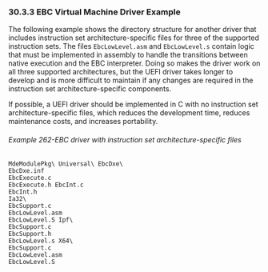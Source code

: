 <!--- @file
  30.3.3 EBC Virtual Machine Driver Example

  Copyright (c) 2012-2018, Intel Corporation. All rights reserved.<BR>

  Redistribution and use in source (original document form) and 'compiled'
  forms (converted to PDF, epub, HTML and other formats) with or without
  modification, are permitted provided that the following conditions are met:

  1) Redistributions of source code (original document form) must retain the
     above copyright notice, this list of conditions and the following
     disclaimer as the first lines of this file unmodified.

  2) Redistributions in compiled form (transformed to other DTDs, converted to
     PDF, epub, HTML and other formats) must reproduce the above copyright
     notice, this list of conditions and the following disclaimer in the
     documentation and/or other materials provided with the distribution.

  THIS DOCUMENTATION IS PROVIDED BY TIANOCORE PROJECT "AS IS" AND ANY EXPRESS OR
  IMPLIED WARRANTIES, INCLUDING, BUT NOT LIMITED TO, THE IMPLIED WARRANTIES OF
  MERCHANTABILITY AND FITNESS FOR A PARTICULAR PURPOSE ARE DISCLAIMED. IN NO
  EVENT SHALL TIANOCORE PROJECT  BE LIABLE FOR ANY DIRECT, INDIRECT, INCIDENTAL,
  SPECIAL, EXEMPLARY, OR CONSEQUENTIAL DAMAGES (INCLUDING, BUT NOT LIMITED TO,
  PROCUREMENT OF SUBSTITUTE GOODS OR SERVICES; LOSS OF USE, DATA, OR PROFITS;
  OR BUSINESS INTERRUPTION) HOWEVER CAUSED AND ON ANY THEORY OF LIABILITY,
  WHETHER IN CONTRACT, STRICT LIABILITY, OR TORT (INCLUDING NEGLIGENCE OR
  OTHERWISE) ARISING IN ANY WAY OUT OF THE USE OF THIS DOCUMENTATION, EVEN IF
  ADVISED OF THE POSSIBILITY OF SUCH DAMAGE.

-->

### 30.3.3 EBC Virtual Machine Driver Example

The following example shows the directory structure for another driver that
includes instruction set architecture-specific files for three of the supported
instruction sets. The files `EbcLowLevel.asm` and `EbcLowLevel.s` contain logic
that must be implemented in assembly to handle the transitions between native
execution and the EBC interpreter. Doing so makes the driver work on all three
supported architectures, but the UEFI driver takes longer to develop and is
more difficult to maintain if any changes are required in the instruction set
architecture-specific components.

If possible, a UEFI driver should be implemented in C with no instruction set
architecture-specific files, which reduces the development time, reduces
maintenance costs, and increases portability.

###### Example 262-EBC driver with instruction set architecture-specific files

```
MdeModulePkg\ Universal\ EbcDxe\
EbcDxe.inf
EbcExecute.c
EbcExecute.h EbcInt.c
EbcInt.h
Ia32\
EbcSupport.c
EbcLowLevel.asm
EbcLowLevel.S Ipf\
EbcSupport.c
EbcSupport.h
EbcLowLevel.s X64\
EbcSupport.c
EbcLowLevel.asm
EbcLowLevel.S
```
